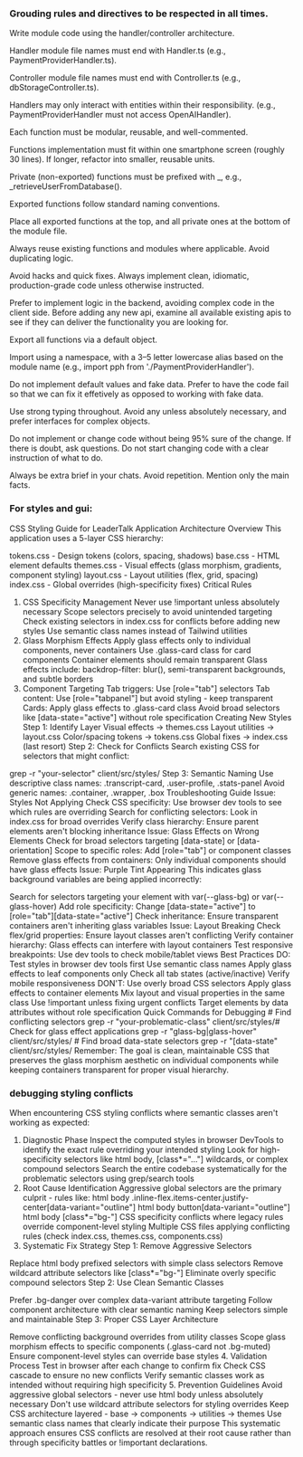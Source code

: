 ### Grouding rules and directives to be respected in all times.

Write module code using the handler/controller architecture.

Handler module file names must end with Handler.ts (e.g., PaymentProviderHandler.ts).

Controller module file names must end with Controller.ts (e.g., dbStorageController.ts).

Handlers may only interact with entities within their responsibility. (e.g., PaymentProviderHandler must not access OpenAIHandler).

Each function must be modular, reusable, and well-commented.

Functions implementation must fit within one smartphone screen (roughly 30 lines). If longer, refactor into smaller, reusable units.

Private (non-exported) functions must be prefixed with _, e.g., _retrieveUserFromDatabase().

Exported functions follow standard naming conventions.

Place all exported functions at the top, and all private ones at the bottom of the module file.

Always reuse existing functions and modules where applicable. Avoid duplicating logic.

Avoid hacks and quick fixes. Always implement clean, idiomatic, production-grade code unless otherwise instructed.

Prefer to implement logic in the backend, avoiding complex code in the client side. Before adding any new api, examine all available existing apis to see if they can deliver the functionality you are looking for.

Export all functions via a default object.

Import using a namespace, with a 3–5 letter lowercase alias based on the module name (e.g., import pph from './PaymentProviderHandler').

Do not implement default values and fake data. Prefer to have the code fail so that we can fix it effetively as opposed to working with fake data.

Use strong typing throughout. Avoid any unless absolutely necessary, and prefer interfaces for complex objects.

Do not implement or change code without being 95% sure of the change. If there is doubt, ask questions.
Do not start changing code with a clear instruction of what to do. 

Always be extra brief in your chats. Avoid repetition. Mention only the main facts.



### For styles and gui:

CSS Styling Guide for LeaderTalk Application
Architecture Overview
This application uses a 5-layer CSS hierarchy:

tokens.css - Design tokens (colors, spacing, shadows)
base.css - HTML element defaults
themes.css - Visual effects (glass morphism, gradients, component styling)
layout.css - Layout utilities (flex, grid, spacing)
index.css - Global overrides (high-specificity fixes)
Critical Rules
1. CSS Specificity Management
Never use !important unless absolutely necessary
Scope selectors precisely to avoid unintended targeting
Check existing selectors in index.css for conflicts before adding new styles
Use semantic class names instead of Tailwind utilities
2. Glass Morphism Effects
Apply glass effects only to individual components, never containers
Use .glass-card class for card components
Container elements should remain transparent
Glass effects include: backdrop-filter: blur(), semi-transparent backgrounds, and subtle borders
3. Component Targeting
Tab triggers: Use [role="tab"] selectors
Tab content: Use [role="tabpanel"] but avoid styling - keep transparent
Cards: Apply glass effects to .glass-card class
Avoid broad selectors like [data-state="active"] without role specification
Creating New Styles
Step 1: Identify Layer
Visual effects → themes.css
Layout utilities → layout.css
Color/spacing tokens → tokens.css
Global fixes → index.css (last resort)
Step 2: Check for Conflicts
Search existing CSS for selectors that might conflict:

grep -r "your-selector" client/src/styles/
Step 3: Semantic Naming
Use descriptive class names: .transcript-card, .user-profile, .stats-panel
Avoid generic names: .container, .wrapper, .box
Troubleshooting Guide
Issue: Styles Not Applying
Check CSS specificity: Use browser dev tools to see which rules are overriding
Search for conflicting selectors: Look in index.css for broad overrides
Verify class hierarchy: Ensure parent elements aren't blocking inheritance
Issue: Glass Effects on Wrong Elements
Check for broad selectors targeting [data-state] or [data-orientation]
Scope to specific roles: Add [role="tab"] or component classes
Remove glass effects from containers: Only individual components should have glass effects
Issue: Purple Tint Appearing
This indicates glass background variables are being applied incorrectly:

Search for selectors targeting your element with var(--glass-bg) or var(--glass-hover)
Add role specificity: Change [data-state="active"] to [role="tab"][data-state="active"]
Check inheritance: Ensure transparent containers aren't inheriting glass variables
Issue: Layout Breaking
Check flex/grid properties: Ensure layout classes aren't conflicting
Verify container hierarchy: Glass effects can interfere with layout containers
Test responsive breakpoints: Use dev tools to check mobile/tablet views
Best Practices
DO:
Test styles in browser dev tools first
Use semantic class names
Apply glass effects to leaf components only
Check all tab states (active/inactive)
Verify mobile responsiveness
DON'T:
Use overly broad CSS selectors
Apply glass effects to container elements
Mix layout and visual properties in the same class
Use !important unless fixing urgent conflicts
Target elements by data attributes without role specification
Quick Commands for Debugging
\# Find conflicting selectors
grep -r "your-problematic-class" client/src/styles/# Check for glass effect applications
grep -r "glass-bg\|glass-hover" client/src/styles/
\# Find broad data-state selectors
grep -r "\[data-state" client/src/styles/
Remember: The goal is clean, maintainable CSS that preserves the glass morphism aesthetic on individual components while keeping containers transparent for proper visual hierarchy.


### debugging styling conflicts

When encountering CSS styling conflicts where semantic classes aren't working as expected:

1. Diagnostic Phase
Inspect the computed styles in browser DevTools to identify the exact rule overriding your intended styling
Look for high-specificity selectors like html body, [class*="..."] wildcards, or complex compound selectors
Search the entire codebase systematically for the problematic selectors using grep/search tools
2. Root Cause Identification
Aggressive global selectors are the primary culprit - rules like:
html body .inline-flex.items-center.justify-center[data-variant="outline"]
html body button[data-variant="outline"]
html body [class*="bg-"]
CSS specificity conflicts where legacy rules override component-level styling
Multiple CSS files applying conflicting rules (check index.css, themes.css, components.css)
3. Systematic Fix Strategy
Step 1: Remove Aggressive Selectors

Replace html body prefixed selectors with simple class selectors
Remove wildcard attribute selectors like [class*="bg-"]
Eliminate overly specific compound selectors
Step 2: Use Clean Semantic Classes

Prefer .bg-danger over complex data-variant attribute targeting
Follow component architecture with clear semantic naming
Keep selectors simple and maintainable
Step 3: Proper CSS Layer Architecture

Remove conflicting background overrides from utility classes
Scope glass morphism effects to specific components (.glass-card not .bg-muted)
Ensure component-level styles can override base styles
4. Validation Process
Test in browser after each change to confirm fix
Check CSS cascade to ensure no new conflicts
Verify semantic classes work as intended without requiring high specificity
5. Prevention Guidelines
Avoid aggressive global selectors - never use html body unless absolutely necessary
Don't use wildcard attribute selectors for styling overrides
Keep CSS architecture layered - base → components → utilities → themes
Use semantic class names that clearly indicate their purpose
This systematic approach ensures CSS conflicts are resolved at their root cause rather than through specificity battles or !important declarations.